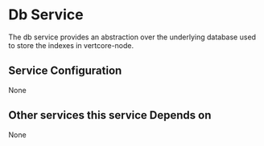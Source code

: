 # Db Service

The db service provides an abstraction over the underlying database used to store the indexes in vertcore-node.

## Service Configuration

None

## Other services this service Depends on

None


